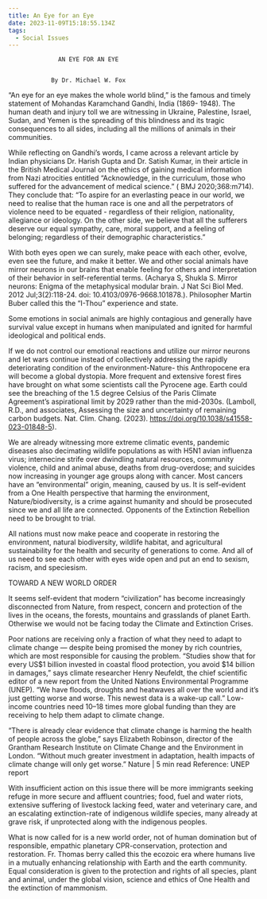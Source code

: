 ```yaml
---
title: An Eye for an Eye
date: 2023-11-09T15:18:55.134Z
tags:
  - Social Issues
---
```

                  AN EYE FOR AN EYE


                By Dr. Michael W. Fox 


“An eye for an eye makes the whole world blind,” is the famous and timely statement of Mohandas Karamchand Gandhi, India (1869- 1948). The human death and injury toll we are witnessing in Ukraine, Palestine, Israel, Sudan, and Yemen is the spreading of this blindness and its tragic consequences to all sides, including all the millions of animals in their communities. 

While reflecting on Gandhi’s words, I came across a relevant article by Indian physicians Dr. Harish Gupta and Dr. Satish Kumar, in their article in the British Medical Journal on the ethics of gaining medical information from Nazi atrocities entitled “Acknowledge, in the curriculum, those who suffered for the advancement of medical science.” ( BMJ 2020;368:m714). They conclude that: “To aspire for an everlasting peace in our world, we need to realise that the human race is one and all the perpetrators of violence need to be equated - regardless of their religion, nationality, allegiance or ideology. On the other side, we believe that all the sufferers deserve our equal sympathy, care, moral support, and a feeling of belonging; regardless of their demographic characteristics.”


With both eyes open we can surely, make peace with each other, evolve, even see the future, and make it better. We and other social animals have mirror neurons in our brains that enable feeling for others and interpretation of their behavior in self-referential terms. (Acharya S, Shukla S. Mirror neurons: Enigma of the metaphysical modular brain. J Nat Sci Biol Med. 2012 Jul;3(2):118-24. doi: 10.4103/0976-9668.101878.). Philosopher Martin Buber called this the “I-Thou” experience and state. 

Some emotions in social animals are highly contagious and generally have survival value except in humans when manipulated and ignited for harmful ideological and political ends.


If we do not control our emotional reactions and utilize our mirror neurons and let wars continue instead of collectively addressing the rapidly deteriorating condition of the environment-Nature- this Anthropocene era will become a global dystopia.  More frequent and extensive forest fires have brought on what some scientists call the Pyrocene age. Earth could see the breaching of the 1.5 degree Celsius of the Paris Climate Agreement’s aspirational limit by 2029 rather than the mid-2030s. (Lamboll, R.D., and associates, Assessing the size and uncertainty of remaining carbon budgets. Nat. Clim. Chang. (2023). https://doi.org/10.1038/s41558-023-01848-5).


We are already witnessing more extreme climatic events, pandemic diseases also decimating wildlife populations as with H5N1 avian influenza virus; internecine strife over dwindling natural resources, community violence, child and animal abuse, deaths from drug-overdose; and suicides now increasing in younger age groups along with cancer. Most cancers have an “environmental” origin, meaning, caused by us.
 It is self-evident from a One Health perspective that harming the environment, Nature/biodiversity, is a crime against humanity and should be prosecuted since we and all life are connected. Opponents of the Extinction Rebellion need to be brought to trial.


All nations must now make peace and cooperate in restoring the environment, natural biodiversity, wildlife habitat, and agricultural sustainability for the health and security of generations to come. And all of us need to see each other with eyes wide open and put an end to sexism, racism, and speciesism.

TOWARD A NEW WORLD ORDER

It seems self-evident that modern “civilization” has become increasingly disconnected from Nature, from respect, concern and protection of the lives in the oceans, the forests, mountains and grasslands of planet Earth. Otherwise we would not be facing today the Climate and Extinction Crises.

Poor nations are receiving only a fraction of what they need to adapt to climate change — despite being promised the money by rich countries, which are most responsible for causing the problem. “Studies show that for every US$1 billion invested in coastal flood protection, you avoid $14 billion in damages,” says climate researcher Henry Neufeldt, the chief scientific editor of a new report from the United Nations Environmental Programme (UNEP). “We have floods, droughts and heatwaves all over the world and it’s just getting worse and worse. This newest data is a wake-up call.” Low-income countries need 10–18 times more global funding than they are receiving to help them adapt to climate change.

“There is already clear evidence that climate change is harming the health of people across the globe,” says Elizabeth Robinson, director of the Grantham Research Institute on Climate Change and the Environment in London. “Without much greater investment in adaptation, health impacts of climate change will only get worse.” Nature | 5 min read Reference: UNEP report


With insufficient action on this issue there will be more immigrants seeking refuge in more secure and affluent countries; food, fuel and water riots, extensive suffering of livestock lacking feed, water and veterinary care, and an escalating extinction-rate of indigenous wildlife species, many already at grave risk, if unprotected along with the indigenous peoples.


What is now called for is a new world order, not of human domination but of responsible, empathic planetary CPR-conservation, protection and restoration. Fr. Thomas berry called this the ecozoic era where humans live in a mutually enhancing relationship with Earth and the earth community. Equal consideration is given to the protection and rights of all species, plant and animal, under the global vision, science and ethics of One Health and the extinction of mammonism.






